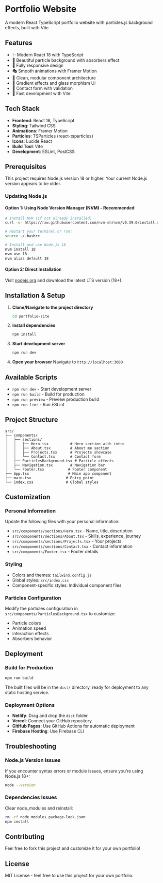 # Portfolio Website

A modern React TypeScript portfolio website with particles.js background effects, built with Vite.

## Features

- ✨ Modern React 18 with TypeScript
- 🎨 Beautiful particle background with absorbers effect
- 📱 Fully responsive design
- 🎭 Smooth animations with Framer Motion
- 🎯 Clean, modular component architecture
- 🌈 Gradient effects and glass morphism UI
- 📧 Contact form with validation
- 🚀 Fast development with Vite

## Tech Stack

- **Frontend**: React 18, TypeScript
- **Styling**: Tailwind CSS
- **Animations**: Framer Motion
- **Particles**: TSParticles (react-tsparticles)
- **Icons**: Lucide React
- **Build Tool**: Vite
- **Development**: ESLint, PostCSS

## Prerequisites

This project requires Node.js version 18 or higher. Your current Node.js version appears to be older.

### Updating Node.js

#### Option 1: Using Node Version Manager (NVM) - Recommended

```bash
# Install NVM (if not already installed)
curl -o- https://raw.githubusercontent.com/nvm-sh/nvm/v0.39.0/install.sh | bash

# Restart your terminal or run:
source ~/.bashrc

# Install and use Node.js 18
nvm install 18
nvm use 18
nvm alias default 18
```

#### Option 2: Direct Installation

Visit [nodejs.org](https://nodejs.org/) and download the latest LTS version (18+).

## Installation & Setup

1. **Clone/Navigate to the project directory**

   ```bash
   cd portfolio-site
   ```

2. **Install dependencies**

   ```bash
   npm install
   ```

3. **Start development server**

   ```bash
   npm run dev
   ```

4. **Open your browser**
   Navigate to `http://localhost:3000`

## Available Scripts

- `npm run dev` - Start development server
- `npm run build` - Build for production
- `npm run preview` - Preview production build
- `npm run lint` - Run ESLint

## Project Structure

```
src/
├── components/
│   ├── sections/
│   │   ├── Hero.tsx          # Hero section with intro
│   │   ├── About.tsx         # About me section
│   │   ├── Projects.tsx      # Projects showcase
│   │   └── Contact.tsx       # Contact form
│   ├── ParticlesBackground.tsx # Particle effects
│   ├── Navigation.tsx        # Navigation bar
│   └── Footer.tsx           # Footer component
├── App.tsx                  # Main app component
├── main.tsx                # Entry point
└── index.css               # Global styles
```

## Customization

### Personal Information

Update the following files with your personal information:

- `src/components/sections/Hero.tsx` - Name, title, description
- `src/components/sections/About.tsx` - Skills, experience, journey
- `src/components/sections/Projects.tsx` - Your projects
- `src/components/sections/Contact.tsx` - Contact information
- `src/components/Footer.tsx` - Footer details

### Styling

- Colors and themes: `tailwind.config.js`
- Global styles: `src/index.css`
- Component-specific styles: Individual component files

### Particles Configuration

Modify the particles configuration in `src/components/ParticlesBackground.tsx` to customize:

- Particle colors
- Animation speed
- Interaction effects
- Absorbers behavior

## Deployment

### Build for Production

```bash
npm run build
```

The built files will be in the `dist/` directory, ready for deployment to any static hosting service.

### Deployment Options

- **Netlify**: Drag and drop the `dist` folder
- **Vercel**: Connect your GitHub repository
- **GitHub Pages**: Use GitHub Actions for automatic deployment
- **Firebase Hosting**: Use Firebase CLI

## Troubleshooting

### Node.js Version Issues

If you encounter syntax errors or module issues, ensure you're using Node.js 18+:

```bash
node --version
```

### Dependencies Issues

Clear node_modules and reinstall:

```bash
rm -rf node_modules package-lock.json
npm install
```

## Contributing

Feel free to fork this project and customize it for your own portfolio!

## License

MIT License - feel free to use this project for your own portfolio.
